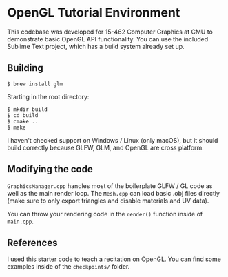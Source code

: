 # OpenGL Tutorial Environment

This codebase was developed for 15-462 Computer Graphics at CMU to
demonstrate basic OpenGL API functionality.  You can use the included
Sublime Text project, which has a build system already set up.

## Building

    $ brew install glm

Starting in the root directory:

    $ mkdir build
    $ cd build
    $ cmake ..
    $ make

I haven't checked support on Windows / Linux (only macOS), but it
should build correctly because GLFW, GLM, and OpenGL are cross platform.

## Modifying the code

`GraphicsManager.cpp` handles most of the boilerplate GLFW / GL code as
well as the main render loop.  The `Mesh.cpp` can load basic .obj files
directly (make sure to only export triangles and disable materials and UV
data).

You can throw your rendering code in the `render()` function inside of
`main.cpp`.

## References

I used this starter code to teach a recitation on OpenGL.  You can find
some examples inside of the `checkpoints/` folder.
